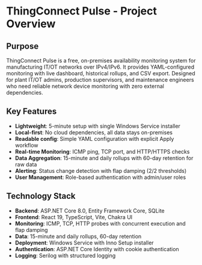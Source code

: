 # ThingConnect Pulse - Project Overview

## Purpose
ThingConnect Pulse is a free, on-premises availability monitoring system for manufacturing IT/OT networks over IPv4/IPv6. It provides YAML-configured monitoring with live dashboard, historical rollups, and CSV export. Designed for plant IT/OT admins, production supervisors, and maintenance engineers who need reliable network device monitoring with zero external dependencies.

## Key Features
- **Lightweight**: 5-minute setup with single Windows Service installer
- **Local-first**: No cloud dependencies, all data stays on-premises  
- **Readable config**: Simple YAML configuration with explicit Apply workflow
- **Real-time Monitoring**: ICMP ping, TCP port, and HTTP/HTTPS checks
- **Data Aggregation**: 15-minute and daily rollups with 60-day retention for raw data
- **Alerting**: Status change detection with flap damping (2/2 thresholds)
- **User Management**: Role-based authentication with admin/user roles

## Technology Stack
- **Backend**: ASP.NET Core 8.0, Entity Framework Core, SQLite
- **Frontend**: React 19, TypeScript, Vite, Chakra UI
- **Monitoring**: ICMP, TCP, HTTP probes with concurrent execution and flap damping
- **Data**: 15-minute and daily rollups, 60-day retention
- **Deployment**: Windows Service with Inno Setup installer
- **Authentication**: ASP.NET Core Identity with cookie authentication
- **Logging**: Serilog with structured logging
